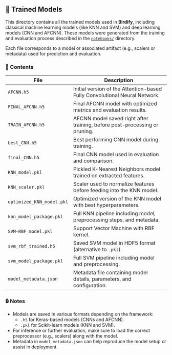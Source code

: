 ## 🧠 Trained Models

This directory contains all the trained models used in **Birdify**, including classical machine learning models (like KNN and SVM) and deep learning models (CNN and AFCNN). These models were generated from the training and evaluation process described in the [`notebooks/`](../notebooks) directory.

Each file corresponds to a model or associated artifact (e.g., scalers or metadata) used for prediction and evaluation.

### 📁 Contents

| File                      | Description                                                                 |
|---------------------------|-----------------------------------------------------------------------------|
| `AFCNN.h5`                | Initial version of the Attention-based Fully Convolutional Neural Network. |
| `FINAL_AFCNN.h5`          | Final AFCNN model with optimized metrics and evaluation results.            |
| `TRAIN_AFCNN.h5`          | AFCNN model saved right after training, before post-processing or pruning. |
| `best_CNN.h5`             | Best performing CNN model during training.                                 |
| `final_CNN.h5`            | Final CNN model used in evaluation and comparison.                         |
| `KNN_model.pkl`           | Pickled K-Nearest Neighbors model trained on extracted features.           |
| `KNN_scaler.pkl`          | Scaler used to normalize features before feeding into the KNN model.       |
| `optimized_KNN_model.pkl` | Optimized version of the KNN model with best hyperparameters.              |
| `knn_model_package.pkl`   | Full KNN pipeline including model, preprocessing steps, and metadata.      |
| `SVM-RBF_model.pkl`       | Support Vector Machine with RBF kernel.                                    |
| `svm_rbf_trained.h5`      | Saved SVM model in HDF5 format (alternative to `.pkl`).                    |
| `svm_model_package.pkl`   | Full SVM pipeline including model and preprocessing.                       |
| `model_metadata.json`     | Metadata file containing model details, parameters, and configuration.     |

### 🔒 Notes

- Models are saved in various formats depending on the framework:
  - `.h5` for Keras-based models (CNNs and AFCNN).
  - `.pkl` for Scikit-learn models (KNN and SVM).
- For inference or further evaluation, make sure to load the correct preprocessor (e.g., scalers) along with the model.
- Metadata in `model_metadata.json` can help reproduce the model setup or assist in deployment.


